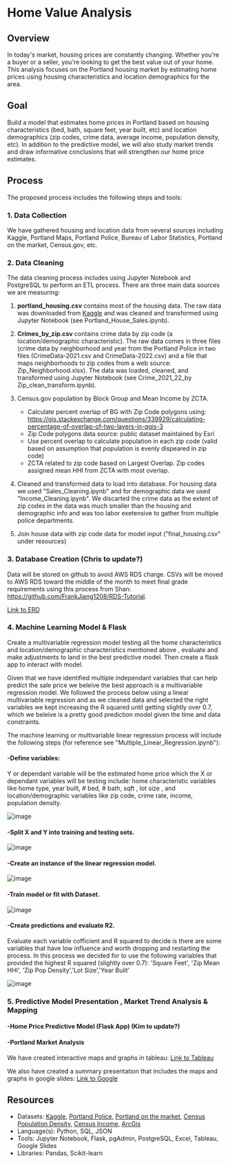 # Home Value Analysis 

## Overview
In today's market, housing prices are constantly changing. Whether you're a buyer or a seller, you're looking to get the best value out of your home. This analysis focuses on the Portland housing market by estimating home prices using housing characteristics and location demographics for the area.

## Goal
Build a model that estimates home prices in Portland based on housing characteristics (bed, bath, square feet, year built, etc) and location demographics (zip codes, crime data, average income, population density, etc). In addition to the predictive model, we will also study market trends and draw informative conclusions that will strengthen our home price estimates.

## Process
The proposed process includes the following steps and tools:

### 1. Data Collection
We have gathered housing and location data from several sources including Kaggle, Portland Maps, Portland Police, Bureau of Labor Statistics, Portland on the market, Census.gov, etc.

### 2. Data Cleaning
The data cleaning process includes using Jupyter Notebook and PostgreSQL to perform an ETL process. There are three main data sources we are measuring:

1. **portland_housing.csv** contains most of the housing data. The raw data was downloaded from [Kaggle](https://www.kaggle.com/datasets/threnjen/portland-housing-prices-sales-jul-2020-jul-2021?select=portland_housing.csv) and was cleaned and transformed using Jupyter Notebook (see Portland_House_Sales.ipynb). 

2. **Crimes_by_zip.csv** contains crime data by zip code (a location/demographic characteristic). The raw data comes in three files (crime data by neighborhood and year from the Portland Police in two files (CrimeData-2021.csv and CrimeData-2022.csv) and a file that maps neighborhoods to zip codes from a web source: Zip_Neighborhood.xlsx). The data was loaded, cleaned, and transformed using Jupyter Notebook (see Crime_2021_22_by Zip_clean_transform.ipynb). 

3. Census.gov population by Block Group and Mean Income by ZCTA.
    * Calculate percent overlap of BG with Zip Code polygons using:
    https://gis.stackexchange.com/questions/339929/calculating-percentage-of-overlap-of-two-layers-in-qgis-3
    * Zip Code polygons data source: public dataset maintained by Esri
    * Use percent overlap to calculate population in each zip code (valid based on assumption that population is evenly dispeared in zip code)
    * ZCTA related to zip code based on Largest Overlap. Zip codes assigned mean HHI from ZCTA with most overlap.

4. Cleaned and transformed data to load into database. For housing data we used "Sales_Cleaning.ipynb" and for demographic data we used "Income_Cleaning.ipynb". We discarted the crime data as the extent of zip codes in the data was much smaller than the housing and demographic info and was too labor exetensive to gather from multiple police departments. 

5. Join house data with zip code data for model input ("final_housing.csv" under resources)

### 3. Database Creation  (Chris to update?)
Data will be stored on github to avoid AWS RDS charge. CSVs will be moved to AWS RDS toward the middle of the month to meet final grade requirements using this process from Shan: https://github.com/FrankJiang1208/RDS-Tutorial.

[Link to ERD](https://github.com/klcollins503/Data_Bootcamp_Final_Project/blob/main/Resources/EntityRelationshipDiagram.png)

### 4. Machine Learning Model & Flask
Create a multivariable regression model testing all the home characteristics and location/demographic characteristics mentioned above , evaluate and make adjustments to land in the best predictive model. Then create a flask app to interact with model. 

Given that we have identified multiple independant variables that can help predict the sale price we beleive the best approach is a multivariable regression model. We followed the process below using a linear multivariable regression and as we cleaned data and selected the right variables we kept increasing the R squared until getting slightly over 0.7, which we beleive is a pretty good prediction model given the time and data constraints.

The machine learning or multivariable linear regression process will include the following steps (for reference see "Multiple_Linear_Regression.ipynb"):

#### -Define variables:
Y or dependant variable will be the estimated home price which the X or dependant variables will be testing include: home characteristic variables like home type, year built, # bed, # bath, sqft , lot size , and location/demographic variables like zip code, crime rate, income, population density.

![image](https://user-images.githubusercontent.com/96096924/169173489-b3597989-7316-4a92-acf8-c1a5e4f99cec.png)

#### -Split X and Y into training and testing sets.

![image](https://user-images.githubusercontent.com/96096924/169173545-bd5bf9c8-7a58-4291-85b8-b615a3b3b9d9.png)

#### -Create an instance of the linear regression model.

![image](https://user-images.githubusercontent.com/96096924/169173652-8cf3181e-4b5c-493c-ae50-090057b58181.png)

#### -Train model or fit with Dataset.

![image](https://user-images.githubusercontent.com/96096924/169173717-18ab393b-cbd3-49db-bf1b-d0d402b6d999.png)

#### -Create predictions and evaluate R2.
Evaluate each variable cofficient and R squared to decide is there are some variables that have low influence and worth dropping and restarting the process. In this process we decided for to use the following variables that provided the highest R squared (slightly over 0.7): 'Square Feet', 'Zip Mean HHI', 'Zip Pop Density','Lot Size','Year Built'

![image](https://user-images.githubusercontent.com/96096924/169173768-2c9589f4-f579-463e-a24d-f94cd958a1d0.png)

### 5. Predictive Model Presentation , Market Trend Analysis & Mapping

#### -Home Price Predictive Model (Flask App) (Kim to update?)

#### -Portland Market Analysis 

We have created interactive maps and graphs in tableau: [Link to Tableau](https://public.tableau.com/views/FinalProject_16528921784890/Map1?:language=en-US&publish=yes&:display_count=n&:origin=viz_share_link)

We also have created a summary presentation that includes the maps and graphs in google slides: [Link to Google](https://docs.google.com/presentation/d/e/2PACX-1vROMHIh3D-UCJORpKo2s_XneHiCjf_OwLdKasuqfTai19b0_DwvtW7NHxBnI65dGvVG4HDaQPs5sPa-/pub?start=true&loop=true&delayms=3000&slide=id.g12c77fac72e_0_1)

## Resources
- Datasets: [Kaggle](https://www.kaggle.com/datasets/threnjen/portland-housing-prices-sales-jul-2020-jul-2021?select=portland_housing.csv), [Portland Police](https://www.portlandoregon.gov/police/71978), [Portland on the market](https://www.portlandonthemarket.com/), [Census Population Density](https://data.census.gov/cedsci/table?q=B01003&g=0400000US41%241500000&tid=ACSDT5Y2020.B01003), [Census Income](https://data.census.gov/cedsci/table?q=income&g=0400000US41%241500000&tid=ACSDT5Y2020.B19001), [ArcGis](https://www.arcgis.com/home/item.html?id=8d2012a2016e484dafaac0451f9aea24)
- Language(s): Python, SQL, JSON
- Tools: Jupyter Notebook, Flask, pgAdmin, PostgreSQL, Excel, Tableau, Google Slides
- Libraries: Pandas, Scikit-learn
